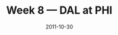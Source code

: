 ---
layout: game
title: Week 8 — DAL at PHI
season: 2011
game_id: 2011_08_DAL_PHI
week: 8
date: 2011-10-30
home_team: PHI
away_team: DAL
final_home: 
final_away: 
pbp_url: /assets/data/pbp/2011/2011_08_DAL_PHI.csv.gz
---